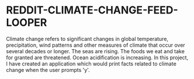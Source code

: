 # REDDIT-CLIMATE-CHANGE-FEED-LOOPER
Climate change refers to significant changes in global temperature, precipitation, wind patterns and other measures of climate that occur over several decades or longer. The seas are rising. The foods we eat and take for granted are threatened. Ocean acidification is increasing. In this project, I have created an application which would print facts related to climate change when the user prompts 'y'.
